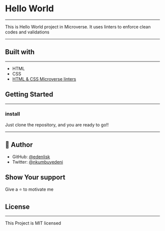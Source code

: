 # Hello World
***
This is Hello World project in Microverse.
It uses linters to enforce clean codes and validations
***
## Built with
***
* HTML
* CSS
* [HTML & CSS Microverse linters](https://github.com/microverseinc/linters-config/tree/master/html-css)
## Getting Started
***
### install
Just clone the repository, and you are ready to go!!
***
## 👤 Author
* GitHub: [@edenlisk](https://github.com/edenlisk)
* Twitter: [@nkumbuyedeni](https://twitter.com/nkumbuyedeni)
## Show Your support
Give a ⭐ to motivate me

## License
***
This Project is MIT licensed